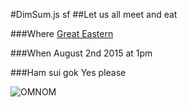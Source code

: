#DimSum.js sf
##Let us all meet and eat

###Where
[Great Eastern](http://www.greateasternsf.com/)

###When
August 2nd 2015 at 1pm

###Ham sui gok
Yes please

![OMNOM](https://dl.dropboxusercontent.com/u/7351705/gifs/omnomnom/nom-adventure-time.gif)
